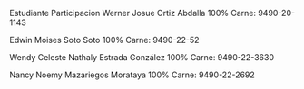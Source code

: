 Estudiante                                      Participacion
Werner Josue Ortiz Abdalla                         100%
Carne: 9490-20-1143

Edwin Moises Soto Soto                             100%
Carne: 9490-22-52

Wendy Celeste Nathaly Estrada González             100%
Carne: 9490-22-3630

Nancy Noemy Mazariegos Morataya                    100%
Carne: 9490-22-2692
